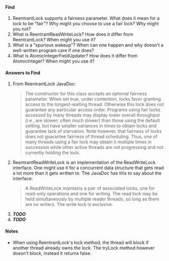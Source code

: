 #### Find
1.  ReentrantLock supports a fairness parameter. What does it mean for a lock to be "fair"? Why might you choose to use a fair lock? Why might you not?
2.  What is ReentrantReadWriteLock? How does it differ from ReentrantLock? When might you use it?
3.  What is a "spurious wakeup"? When can one happen and why doesn't a well-written program care if one does?
4.  What is AtomicIntegerFieldUpdater? How does it differ from AtomicInteger? When might you use it?

#### Answers to Find
1.  From ReentrantLock JavaDoc:  
    > The constructor for this class accepts an optional fairness parameter. When set true, under contention, locks favor granting access to the longest-waiting thread. Otherwise this lock does not guarantee any particular access order. Programs using fair locks accessed by many threads may display lower overall throughput (i.e., are slower; often much slower) than those using the default setting, but have smaller variances in times to obtain locks and guarantee lack of starvation. Note however, that fairness of locks does not guarantee fairness of thread scheduling. Thus, one of many threads using a fair lock may obtain it multiple times in succession while other active threads are not progressing and not currently holding the lock.
2.  ReentrantReadWriteLock is an implementation of the ReadWriteLock interface. One might use it for a concurrent data structure that gets read a lot more than it gets written to.
The JavaDoc has this to say about the interface:  
    > A ReadWriteLock maintains a pair of associated locks, one for read-only operations and one for writing. The read lock may be held simultaneously by multiple reader threads, so long as there are no writers. The write lock is exclusive.
3.  ***TODO***
4.  ***TODO***

#### Notes
*   When using ReentrantLock's lock method, the thread will block if another thread already owns the lock. The tryLock method however doesn't block, instead it returns false.
